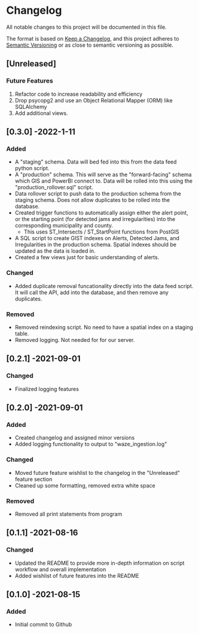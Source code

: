# Changelog
All notable changes to this project will be documented in this file.

The format is based on [Keep a Changelog](https://keepachangelog.com/en/1.0.0/),
and this project adheres to [Semantic Versioning](https://semver.org/spec/v2.0.0.html) or as close to
semantic versioning as possible.

## [Unreleased]
### Future Features
1. Refactor code to increase readability and efficiency
2. Drop psycopg2 and use an Object Relational Mapper (ORM) like SQLAlchemy
3. Add additional views. 

## [0.3.0] -2022-1-11
### Added
- A "staging" schema. Data will bed fed into this from the data feed python script.
- A "production" schema. This will serve as the "forward-facing" schema which GIS and PowerBI connect to. Data will be rolled into this using the "production_rollover.sql" script. 
- Data rollover script to push data to the production schema from the staging schema. Does not allow duplicates to be rolled into the database. 
- Created trigger functions to automatically assign either the alert point, or the starting point (for detected jams and irregularities) into the corresponding municipality and county. 
    - This uses ST_Intersects / ST_StartPoint functions from PostGIS
- A SQL script to create GIST indexes on Alerts, Detected Jams, and Irregularities in the production schema. Spatial indexes should be updated as the data is loaded in. 
- Created a few views just for basic understanding of alerts. 

### Changed
- Added duplicate removal funcationality directly into the data feed script. It will call the API, add into the database, and then remove any duplicates. 

### Removed
- Removed reindexing script. No need to have a spatial index on a staging table. 
- Removed logging. Not needed for for our server. 

## [0.2.1] -2021-09-01
### Changed
- Finalized logging features

## [0.2.0] -2021-09-01
### Added
- Created changelog and assigned minor versions
- Added logging functionality to output to "waze_ingestion.log"

### Changed
- Moved future feature wishlist to the changelog in the "Unreleased" feature section
- Cleaned up some formatting, removed extra white space

### Removed
- Removed all print statements from program

## [0.1.1] -2021-08-16
### Changed
- Updated the README to provide more in-depth information on script workflow and overall implementation
- Added wishlist of future features into the README

## [0.1.0] -2021-08-15
### Added
- Initial commit to Github


